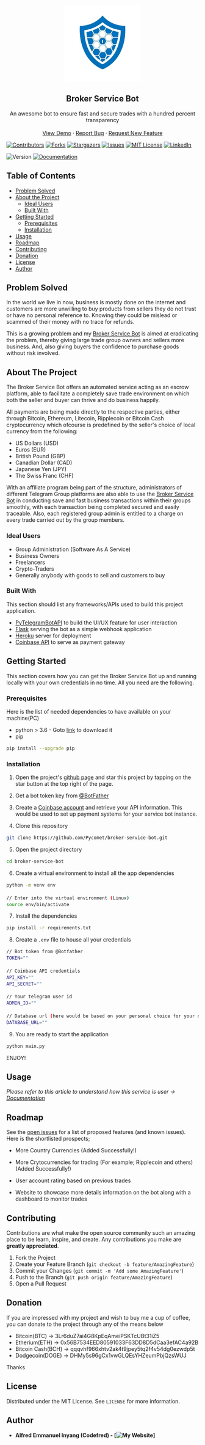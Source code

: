 
<!-- PROJECT SHIELDS -->
<!--
*** I'm using markdown "reference style" links for readability.
*** Reference links are enclosed in brackets [ ] instead of parentheses ( ).
*** See the bottom of this document for the declaration of the reference variables
*** for contributors-url, forks-url, etc. This is an optional, concise syntax you may use.
*** https://www.markdownguide.org/basic-syntax/#reference-style-links
-->


<!-- PROJECT LOGO -->
<br />
<p align="center">
  <a href="https://github.com/Pycomet/broker-service-bot">
    <img src="images/escrowbot.jpg" alt="Logo" width="200" height="200">
  </a>

  <h2 align="center">Broker Service Bot</h2>

  <p align="center">
    An awesome bot to ensure fast and secure trades with a hundred percent transparency
    <br />
    <br />
    <a href="https://t.me/escrowbbot">View Demo</a>
    ·
    <a href="https://github.com/Pycomet/broker-service-bot/issues">Report Bug</a>
    ·
    <a href="https://github.com/Pycomet/broker-service-bot/issues">Request New Feature</a>
  </p>
</p>

[![Contributors][contributors-shield]][contributors-url]
[![Forks][forks-shield]][forks-url]
[![Stargazers][stars-shield]][stars-url]
[![Issues][issues-shield]][issues-url]
[![MIT License][license-shield]][license-url]
[![LinkedIn][linkedin-shield]][linkedin-url]

<p>
  <img alt="Version" src="https://img.shields.io/badge/version-version 1-blue.svg?cacheSeconds=2592000" />
  <a href="" target="_blank">
    <img alt="Documentation" src="https://img.shields.io/badge/documentation-yes-brightgreen.svg" />
  </a>
</p>




<!-- TABLE OF CONTENTS -->
## Table of Contents

* [Problem Solved](#problem-solved)
* [About the Project](#about-the-project)
  * [Ideal Users](#ideal-users)
  * [Built With](#built-with)
* [Getting Started](#getting-started)
  * [Prerequisites](#prerequisites)
  * [Installation](#installation)
* [Usage](#usage)
* [Roadmap](#roadmap)
* [Contributing](#contributing)
* [Donation](#donation)
* [License](#license)
* [Author](#contact)

<!-- PROBLEM SOLVED -->
## Problem Solved

In the world we live in now, business is mostly done on the internet and customers are more unwilling to buy products from sellers they do not trust or have no personal reference to. Knowing they could be mislead or scammed of their money with no trace for refunds.

This is a growing problem and my [Broker Service Bot](https://github.com/Pycomet/broker-service-bot) is aimed at eradicating the problem, thereby giving large trade group owners and sellers more business. And, also giving buyers the confidence to purchase goods without risk involved.

<!-- ABOUT THE PROJECT -->
## About The Project

<!-- [![Product Name Screen Shot][product-screenshot]](https://example.com) -->

The Broker Service Bot offers an automated service acting as an escrow platform, able to facilitate a completely save trade environment on which both the seller and buyer can thrive and do business happily.

All payments are being made directly to the respective parties, either through Bitcoin, Ethereum, Litecoin, Ripplecoin or Bitcoin Cash cryptocurrency which ofcourse is predefined by the seller's choice of local currency from the following:

- US Dollars (USD)
- Euros (EUR)
- British Pound (GBP)
- Canadian Dollar (CAD)
- Japanese Yen (JPY)
- The Swiss Franc (CHF)

With an affiliate program being part of the structure, administrators of different Telegram Group platforms are also able to use the [Broker Service Bot](https://github.com/Pycomet/broker-service-bot) in conducting save and fast business transactions within their groups smoothly, with each transaction being completed secured and easily traceable. Also, each registered group admin is entitled to a charge on every trade carried out by the group members.


### Ideal Users

* Group Administration (Software As A Service)
* Business Owners
* Freelancers
* Crypto-Traders
* Generally anybody with goods to sell and customers to buy

### Built With

This section should list any frameworks/APIs used to build this project application.

* [PyTelegramBotAPI](https://pypi.org/project/pyTelegramBotAPI) to build the UI/UX feature for user interaction
* [Flask](https://pypi.org/project/Flask) serving the bot as a simple webhook application
* [Heroku](https://heroku.com) server for deployment
* [Coinbase API](https://developers.coinbase.com) to serve as payment gateway


<!-- GETTING STARTED -->
## Getting Started

This section covers how you can get the Broker Service Bot up and running locally with your own credentials in no time. All you need are the following.

### Prerequisites

Here is the list of needed dependencies to have available on your machine(PC)

* python > 3.6 - Goto [link](https://python.org) to download it
* pip
```sh
pip install --upgrade pip
```

### Installation

1. Open the project's [github page](https://github.com/Pycomet/broker-service-bot) and star this project by tapping on the star button at the top right of the page.

2. Get a bot token key from [@BotFather](https://t.me/BotFather)

3. Create a [Coinbase account](https://coinbase.com) and retrieve your API information. This would be used to set up payment systems for your service bot instance.

4. Clone this repository
```sh
git clone https://github.com/Pycomet/broker-service-bot.git
```

5. Open the project directory
```sh
cd broker-service-bot
```

6. Create a virtual environment to install all the app dependencies
```sh
python -m venv env

// Enter into the virtual environment (Linux)
source env/bin/activate
```

7. Install the dependencies
```sh
pip install -r requirements.txt
```

8. Create a `.env` file to house all your credentials
```sh
// Bot token from @Botfather
TOKEN=""

// Coinbase API credentials
API_KEY=""
API_SECRET=""

// Your telegram user id
ADMIN_ID=""

// Database url (here would be based on your personal choice for your database)
DATABASE_URL=""
```

9. You are ready to start the application
```sh
python main.py
```

ENJOY!

<!-- USAGE EXAMPLES -->
## Usage

_Please refer to this article to understand how this service is user -> [Documentation](https://medium.com/@alfredemmanuelinyang/how-telegram-escrow-service-bot-is-bound-to-make-a-huge-impact-on-your-business-c533e7cbd0fb?sk=070a3f1b0292c3bea78a85c86b489ac7)_



<!-- ROADMAP -->
## Roadmap

See the [open issues](https://github.com/Pycomet/broker-service-bot/issues) for a list of proposed features (and known issues). Here is the shortlisted prospects;

- More Country Currencies (Added Successfully!)

- More Crytocurrencies for trading (For example; Ripplecoin and others) (Added Successfully!)

- User account rating based on previous trades

- Website to showcase more details information on the bot along with a dashboard to monitor trades

<!-- CONTRIBUTING -->
## Contributing

Contributions are what make the open source community such an amazing place to be learn, inspire, and create. Any contributions you make are **greatly appreciated**.

1. Fork the Project
2. Create your Feature Branch (`git checkout -b feature/AmazingFeature`)
3. Commit your Changes (`git commit -m 'Add some AmazingFeature'`)
4. Push to the Branch (`git push origin feature/AmazingFeature`)
5. Open a Pull Request


<!-- DONATION -->
## Donation

If you are impressed with my project and wish to buy me a cup of coffee, you can donate to the project through any of the means below

- Bitcoin(BTC) -> 3Lr6duZ7ai4G8KpEqAmeiPSKTcUBt31iZ5
- Etherium(ETH) -> 0x56B7534EED80591033F63DD8D5dCaa3efAC4a92B
- Bitcoin Cash(BCH) -> qqqvhf966xhtv2ak4t9jpey5tq2f4v54dg0ezwdp5t
- Dodgecoin(DOGE) -> DHMy5s96gCx1vwGLQEsYHZeumPbjQzsWUJ


Thanks

<!-- LICENSE -->
## License

Distributed under the MIT License. See `LICENSE` for more information.



<!-- AUTHOR -->
## Author

* **Alfred Emmanuel Inyang (Codefred) - [![My Website][website]]**



<!-- MARKDOWN LINKS & IMAGES -->
<!-- https://www.markdownguide.org/basic-syntax/#reference-style-links -->
[contributors-shield]: https://img.shields.io/github/contributors/Pycomet/broker-service-bot.svg?style=flat-square
[contributors-url]: https://github.com/Pycomet/broker-service-bot/graphs/contributors
[forks-shield]: https://img.shields.io/github/forks/Pycomet/broker-service-bot.svg?style=flat-square
[forks-url]: https://github.com/Pycomet/broker-service-bot/network/members
[stars-shield]: https://img.shields.io/github/stars/Pycomet/broker-service-bot.svg?style=flat-square
[stars-url]: https://github.com/Pycomet/broker-service-bot/stargazers
[issues-shield]: https://img.shields.io/github/issues/Pycomet/broker-service-bot.svg?style=flat-square
[issues-url]: https://github.com/Pycomet/broker-service-bot/issues
[license-shield]: https://img.shields.io/github/license/Pycomet/broker-service-bot.svg?style=flat-square
[license-url]: https://github.com/Pycomet/broker-service-bot/blob/master/LICENSE.txt
[linkedin-shield]: https://img.shields.io/badge/-LinkedIn-black.svg?style=flat-square&logo=linkedin&colorB=555
[linkedin-url]: https://linkedin.com/in/alfredemmanuelinyang
[product-screenshot]: images/screenshot.png
[website]: https://alfredemmanuel.herokuapp.com